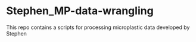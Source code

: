 # Stephen_MP-data-wrangling
This repo contains a scripts for processing microplastic data developed by Stephen
